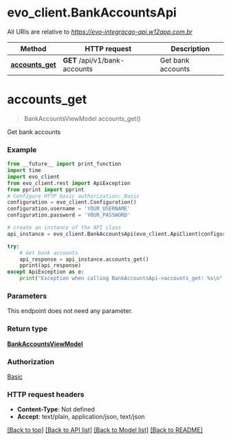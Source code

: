 # evo_client.BankAccountsApi

All URIs are relative to *https://evo-integracao-api.w12app.com.br*

Method | HTTP request | Description
------------- | ------------- | -------------
[**accounts_get**](BankAccountsApi.md#accounts_get) | **GET** /api/v1/bank-accounts | Get bank accounts

# **accounts_get**
> BankAccountsViewModel accounts_get()

Get bank accounts

### Example
```python
from __future__ import print_function
import time
import evo_client
from evo_client.rest import ApiException
from pprint import pprint
# Configure HTTP basic authorization: Basic
configuration = evo_client.Configuration()
configuration.username = 'YOUR_USERNAME'
configuration.password = 'YOUR_PASSWORD'

# create an instance of the API class
api_instance = evo_client.BankAccountsApi(evo_client.ApiClient(configuration))

try:
    # Get bank accounts
    api_response = api_instance.accounts_get()
    pprint(api_response)
except ApiException as e:
    print("Exception when calling BankAccountsApi->accounts_get: %s\n" % e)
```

### Parameters
This endpoint does not need any parameter.

### Return type

[**BankAccountsViewModel**](BankAccountsViewModel.md)

### Authorization

[Basic](../README.md#Basic)

### HTTP request headers

 - **Content-Type**: Not defined
 - **Accept**: text/plain, application/json, text/json

[[Back to top]](#) [[Back to API list]](../README.md#documentation-for-api-endpoints) [[Back to Model list]](../README.md#documentation-for-models) [[Back to README]](../README.md)

